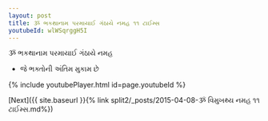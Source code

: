 ```yaml
---
layout: post
title: ૐ ભકથાનામ પરમાયાઈ ગંઠાયે નમહ ૧૧ ટાઈમ્સ
youtubeId: wlWSqrggH5I
---
```

 
 
 ૐ ભકથાનામ પરમાયાઈ ગંઠાયે નમહ  
 
 -  જે ભક્તોની અંતિમ મુકામ છે 
 
  
 
  
 
 
 
 
 
 


{% include youtubePlayer.html id=page.youtubeId %}
 
[Next]({{ site.baseurl }}{% link  split2/_posts/2015-04-08-ૐ વિમુખથ્ય નમહ ૧૧ ટાઈમ્સ.md%})
 
